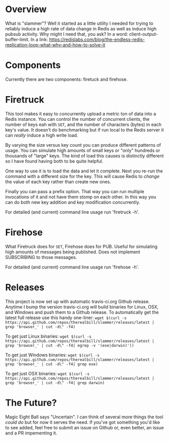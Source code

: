 # Overview

What is "slammer"? Well it started as a little utility I needed for trying to
reliably induce a high rate of data change in Redis as well as induce high
pubsub activity. Why might I need that, you ask? In a word:
client-output-buffer-limit. In a link:  https://redislabs.com/blog/the-endless-redis-replication-loop-what-why-and-how-to-solve-it


# Components

Currently there are two components: firetuck and firehose.


# Firetruck

This tool makes it easy to concurrently upload a metric ton of data into a
Redis instance. You can control the number of concurrent clients, the number of
keys eah with `SET`, and the number of characters (bytes) in each key's value.
It doesn't do benchmarking but if run local to the Redis server it can *really*
induce a high write load.

By varying the size versus key count you can produce different patterns of
usage. You can simulate high amounts of small keys or "only" hundreds or
thousands of "large" keys. The kind of load this causes is distinctly different
so I have found having both to be quite helpful.


One way to use it is to load the data and let it complete. Next you re-run the
command with a different size for the key. This will cause Redis to *change*
the value of each key rather than create new ones.

Finally you can pass a prefix option. That way you can run multiple invocations
of it and not have them stomp on each other. In this way you can do both new
key addition and key modification concurrently.

For detailed (and current) command line usage run 'firetruck -h'.


# Firehose

What Firetruck does for `SET`, Firehose does for PUB. Useful for simulating
high amounts of messages being published. Does not implement SUBSCRIBING to
those messages.

For detailed (and current) command line usage run 'firehose -h'.

# Releases
This project is now set up with automatic travis-ci.org Github release. Anytime
I bump the version travis-ci.org will build binaries for Linux, OSX, and
Windows and push them to a Github release. To automatically get the latest full release use this handy one-liner:
`wget $(curl -s https://api.github.com/repos/therealbill/slammer/releases/latest | grep 'browser_' | cut -d\" -f4)`

To get just Linux binaries:
`wget $(curl -s https://api.github.com/repos/therealbill/slammer/releases/latest | grep 'browser_' | cut -d\" -f4| egrep -v '(exe|darwin)'))`

To get just Windows binaries:
`wget $(curl -s https://api.github.com/repos/therealbill/slammer/releases/latest | grep 'browser_' | cut -d\" -f4| grep exe)`

To get just OSX binaries:
`wget $(curl -s https://api.github.com/repos/therealbill/slammer/releases/latest | grep 'browser_' | cut -d\" -f4| grep darwin)`

# The Future?

Magic Eight Ball says "Uncertain". I can think of several more things the tool
*could do* but for now it serves the need. If you've got something you'd like to see
added, feel free to submit an issue on Github or, even better, an issue and a
PR impementing it.




